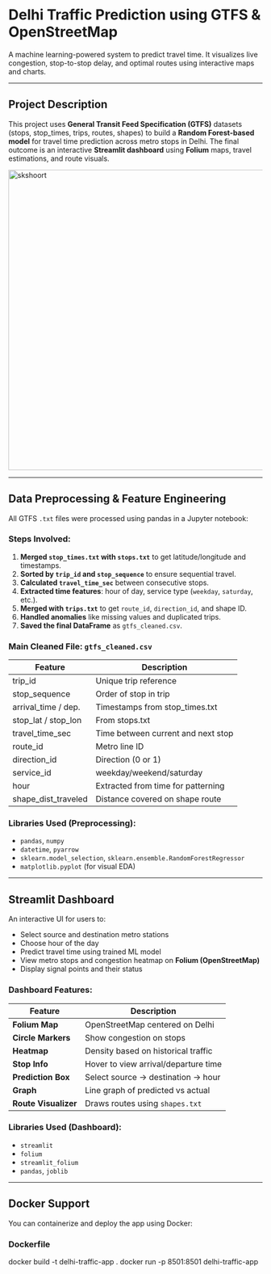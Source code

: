 # Delhi Traffic Prediction using GTFS & OpenStreetMap

A machine learning-powered system to predict travel time. It visualizes live congestion, stop-to-stop delay, and optimal routes using interactive maps and charts.

---

##  Project Description

This project uses **General Transit Feed Specification (GTFS)** datasets (stops, stop_times, trips, routes, shapes) to build a **Random Forest-based model** for travel time prediction across metro stops in Delhi. The final outcome is an interactive **Streamlit dashboard** using **Folium** maps, travel estimations, and route visuals.

<img width="1094" height="595" alt="skshoort" src="https://github.com/user-attachments/assets/99820d5b-674f-417b-9215-0a8f537af09f" />


---

##  Data Preprocessing & Feature Engineering

All GTFS `.txt` files were processed using pandas in a Jupyter notebook:

###  Steps Involved:
1. **Merged `stop_times.txt` with `stops.txt`** to get latitude/longitude and timestamps.
2. **Sorted by `trip_id` and `stop_sequence`** to ensure sequential travel.
3. **Calculated `travel_time_sec`** between consecutive stops.
4. **Extracted time features**: hour of day, service type (`weekday`, `saturday`, etc.).
5. **Merged with `trips.txt`** to get `route_id`, `direction_id`, and shape ID.
6. **Handled anomalies** like missing values and duplicated trips.
7. **Saved the final DataFrame** as `gtfs_cleaned.csv`.

###  Main Cleaned File: `gtfs_cleaned.csv`
| Feature               | Description                         |
|------------------------|-------------------------------------|
| trip_id               | Unique trip reference               |
| stop_sequence         | Order of stop in trip               |
| arrival_time / dep.   | Timestamps from stop_times.txt      |
| stop_lat / stop_lon   | From stops.txt                      |
| travel_time_sec       | Time between current and next stop  |
| route_id              | Metro line ID                       |
| direction_id          | Direction (0 or 1)                  |
| service_id            | weekday/weekend/saturday            |
| hour                  | Extracted from time for patterning  |
| shape_dist_traveled   | Distance covered on shape route     |

###  Libraries Used (Preprocessing):
- `pandas`, `numpy`
- `datetime`, `pyarrow`
- `sklearn.model_selection`, `sklearn.ensemble.RandomForestRegressor`
- `matplotlib.pyplot` (for visual EDA)

---

##  Streamlit Dashboard

An interactive UI for users to:

- Select source and destination metro stations
- Choose hour of the day
- Predict travel time using trained ML model
- View metro stops and congestion heatmap on **Folium (OpenStreetMap)**
- Display signal points and their status

###  Dashboard Features:

| Feature | Description |
|--------|-------------|
| **Folium Map** | OpenStreetMap centered on Delhi |
| **Circle Markers** | Show congestion on stops |
| **Heatmap** | Density based on historical traffic |
| **Stop Info** | Hover to view arrival/departure time |
| **Prediction Box** | Select source → destination → hour |
| **Graph** | Line graph of predicted vs actual |
| **Route Visualizer** | Draws routes using `shapes.txt` |

### Libraries Used (Dashboard):
- `streamlit`
- `folium`
- `streamlit_folium`
- `pandas`, `joblib` 

---

##  Docker Support

You can containerize and deploy the app using Docker:

###  Dockerfile
docker build -t delhi-traffic-app .
docker run -p 8501:8501 delhi-traffic-app
